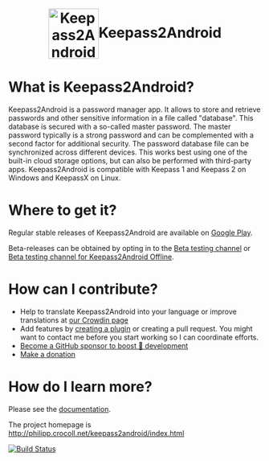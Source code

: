 <h1 align="center"><img src="/src/keepass2android/Resources/mipmap-xxxhdpi/ic_launcher_online.png" align="center" width="100" alt="Keepass2Android Logo">Keepass2Android</h1>


# What is Keepass2Android?
Keepass2Android is a password manager app. It allows to store and retrieve passwords and other sensitive information in a file called "database". This database is secured with a so-called master password. The master password typically is a strong password and can be complemented with a second factor for additional security.
The password database file can be synchronized across different devices. This works best using one of the built-in cloud storage options, but can also be performed with third-party apps. Keepass2Android is compatible with Keepass 1 and Keepass 2 on Windows and KeepassX on Linux.

# Where to get it?
Regular stable releases of Keepass2Android are available on [Google Play](https://play.google.com/store/apps/details?id=keepass2android.keepass2android).

Beta-releases can be obtained by opting in to the [Beta testing channel](https://play.google.com/apps/testing/keepass2android.keepass2android) or [Beta testing channel for Keepass2Android Offline](https://play.google.com/apps/testing/keepass2android.keepass2android_nonet).

# How can I contribute?
* Help to translate Keepass2Android into your language or improve translations at [our Crowdin page](http://crowdin.net/project/keepass2android)
* Add features by [creating a plugin](How-to-create-a-plug-in_.md) or creating a pull request. You might want to contact me before you start working so I can coordinate efforts.
* [Become a GitHub sponsor to boost 🚀 development](https://github.com/sponsors/PhilippC)
* [Make a donation](http://philipp.crocoll.net/donate.php)

# How do I learn more?
Please see the [documentation](Documentation.md).

The project homepage is http://philipp.crocoll.net/keepass2android/index.html

[![Build Status](https://www.bitrise.io/app/43a23ab54dee9f7e/status.svg?token=2vryTsMQzTX3XRPikhgRwA&branch=master)](https://www.bitrise.io/app/43a23ab54dee9f7e)
